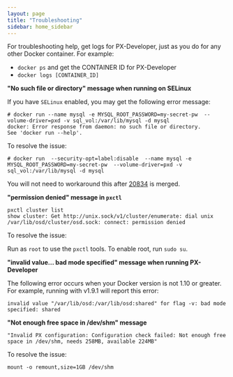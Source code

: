 ```yaml
---
layout: page
title: "Troubleshooting"
sidebar: home_sidebar
---
```

For troubleshooting help, get logs for PX-Developer, just as you do for any other Docker container. For example:

* `docker ps` and get the CONTAINER ID for PX-Developer
* `docker logs [CONTAINER_ID]`

**"No such file or directory" message when running on SELinux**

 If you have `SELinux` enabled, you may get the following error message:
 ```
 # docker run --name mysql -e MYSQL_ROOT_PASSWORD=my-secret-pw  --volume-driver=pxd -v sql_vol:/var/lib/mysql -d mysql
 docker: Error response from daemon: no such file or directory.
 See 'docker run --help'.
 ```
To resolve the issue:

 ```
 # docker run  --security-opt=label:disable  --name mysql -e MYSQL_ROOT_PASSWORD=my-secret-pw  --volume-driver=pxd -v  sql_vol:/var/lib/mysql -d mysql
 ```

 You will not need to workaround this after [20834](https://github.com/docker/docker/pull/20834) is merged.

**"permission denied" message in `pxctl`**

 ```
 pxctl cluster list
 show cluster: Get http://unix.sock/v1/cluster/enumerate: dial unix /var/lib/osd/cluster/osd.sock: connect: permission denied
  ```
 To resolve the issue:

 Run as `root` to use the `pxctl` tools. To enable root, run `sudo su`.

**"invalid value... bad mode specified" message when running PX-Developer**

 The following error occurs when your Docker version is not 1.10 or greater. For example, running with v1.9.1 will report this error:

  ```
 invalid value "/var/lib/osd:/var/lib/osd:shared" for flag -v: bad mode specified: shared
  ```

**"Not enough free space in /dev/shm" message**

  ```
"Invalid PX configuration: Configuration check failed: Not enough free space in /dev/shm, needs 258MB, available 224MB"
```

  To resolve the issue:

  ```
mount -o remount,size=1GB /dev/shm
```
